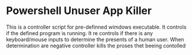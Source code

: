 # Powershell Unuser App Killer

This is a controller script for pre-definned wimdows executable. It controls if the defined program is running. It re controls if there is any keyboard/mouse inputs to determine the presents of a human user. When determination are negative controller kills the proses thet beeing contolled 


